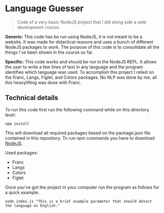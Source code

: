 # Language Guesser

> Code of a very basic NodeJS project that I did along side a web development course.

**Generic:** This code has be run using NodeJS, it is not meant to be a website. It was made for didactical reasons and uses a bunch of different NodeJS packages to work. The purpose of this code is to consolidate all the things I´ve been shown in the course so far.

**Specific:** This code works and should be run in the NodeJS REPL. It allows the user to write a few lines of text in any language and the program identifies which language was used. To accomplish this project I relied on the Franc, Langs, Figlet, and Colors packages. No NLP was done by me, all this heavylifting was done with Franc.

## Technical details

To run this code first run the following command while on this directory level:

```shell
npm install
```

This will download all required packages based on the package.json file contained in this repository. To run npm commands you have to download [NodeJS](https://nodejs.org/en/).

Used packages:
- Franc
- Langs
- Colors
- Figlet

Once you've got the project in your computer run the program as follows for a quick example.

```shell
node index.js "This is a brief example parameter that should detect the language as English."
```
